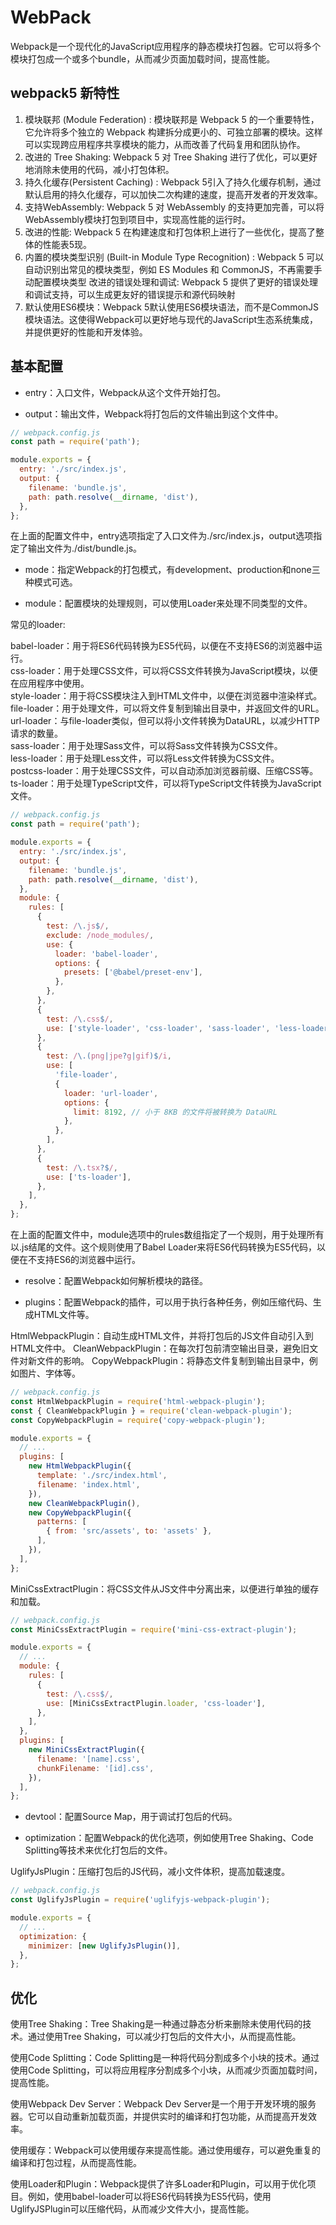 # WebPack

Webpack是一个现代化的JavaScript应用程序的静态模块打包器。它可以将多个模块打包成一个或多个bundle，从而减少页面加载时间，提高性能。

## webpack5 新特性

1. 模块联邦 (Module Federation) : 模块联邦是 Webpack 5 的一个重要特性，它允许将多个独立的 Webpack 构建拆分成更小的、可独立部署的模块。这样可以实现跨应用程序共享模块的能力，从而改善了代码复用和团队协作。
2. 改进的 Tree Shaking: Webpack 5 对 Tree Shaking 进行了优化，可以更好地消除未使用的代码，减小打包体积。
3. 持久化缓存(Persistent Caching) : Webpack 5引入了持久化缓存机制，通过默认启用的持久化缓存，可以加快二次构建的速度，提高开发者的开发效率。
4. 支持WebAssembly: Webpack 5 对 WebAssembly 的支持更加完善，可以将 WebAssembly模块打包到项目中，实现高性能的运行时。
5. 改进的性能: Webpack 5 在构建速度和打包体积上进行了一些优化，提高了整体的性能表5现。
6. 内置的模块类型识别 (Built-in Module Type Recognition) : Webpack 5 可以自动识别出常见的模块类型，例如 ES Modules 和 CommonJS，不再需要手动配置模块类型
改进的错误处理和调试: Webpack 5 提供了更好的错误处理和调试支持，可以生成更友好的错误提示和源代码映射
7. 默认使用ES6模块：Webpack 5默认使用ES6模块语法，而不是CommonJS模块语法。这使得Webpack可以更好地与现代的JavaScript生态系统集成，并提供更好的性能和开发体验。

## 基本配置

- entry：入口文件，Webpack从这个文件开始打包。

- output：输出文件，Webpack将打包后的文件输出到这个文件中。

```javascript
// webpack.config.js
const path = require('path');

module.exports = {
  entry: './src/index.js',
  output: {
    filename: 'bundle.js',
    path: path.resolve(__dirname, 'dist'),
  },
};
```
在上面的配置文件中，entry选项指定了入口文件为./src/index.js，output选项指定了输出文件为./dist/bundle.js。

- mode：指定Webpack的打包模式，有development、production和none三种模式可选。

- module：配置模块的处理规则，可以使用Loader来处理不同类型的文件。

常见的loader:

babel-loader：用于将ES6代码转换为ES5代码，以便在不支持ES6的浏览器中运行。<br>
css-loader：用于处理CSS文件，可以将CSS文件转换为JavaScript模块，以便在应用程序中使用。<br>
style-loader：用于将CSS模块注入到HTML文件中，以便在浏览器中渲染样式。<br>
file-loader：用于处理文件，可以将文件复制到输出目录中，并返回文件的URL。<br>
url-loader：与file-loader类似，但可以将小文件转换为DataURL，以减少HTTP请求的数量。<br>
sass-loader：用于处理Sass文件，可以将Sass文件转换为CSS文件。<br>
less-loader：用于处理Less文件，可以将Less文件转换为CSS文件。<br>
postcss-loader：用于处理CSS文件，可以自动添加浏览器前缀、压缩CSS等。<br>
ts-loader：用于处理TypeScript文件，可以将TypeScript文件转换为JavaScript文件。
```javascript
// webpack.config.js
const path = require('path');

module.exports = {
  entry: './src/index.js',
  output: {
    filename: 'bundle.js',
    path: path.resolve(__dirname, 'dist'),
  },
  module: {
    rules: [
      {
        test: /\.js$/,
        exclude: /node_modules/,
        use: {
          loader: 'babel-loader',
          options: {
            presets: ['@babel/preset-env'],
          },
        },
      },
      {
        test: /\.css$/,
        use: ['style-loader', 'css-loader', 'sass-loader', 'less-loader', 'postcss-loader'],
      },
      {
        test: /\.(png|jpe?g|gif)$/i,
        use: [
          'file-loader',
          {
            loader: 'url-loader',
            options: {
              limit: 8192, // 小于 8KB 的文件将被转换为 DataURL
            },
          },
        ],
      },
      {
        test: /\.tsx?$/,
        use: ['ts-loader'],
      },
    ],
  },
};
```
在上面的配置文件中，module选项中的rules数组指定了一个规则，用于处理所有以.js结尾的文件。这个规则使用了Babel Loader来将ES6代码转换为ES5代码，以便在不支持ES6的浏览器中运行。

- resolve：配置Webpack如何解析模块的路径。

- plugins：配置Webpack的插件，可以用于执行各种任务，例如压缩代码、生成HTML文件等。

HtmlWebpackPlugin：自动生成HTML文件，并将打包后的JS文件自动引入到HTML文件中。
CleanWebpackPlugin：在每次打包前清空输出目录，避免旧文件对新文件的影响。
CopyWebpackPlugin：将静态文件复制到输出目录中，例如图片、字体等。
```javascript
// webpack.config.js
const HtmlWebpackPlugin = require('html-webpack-plugin');
const { CleanWebpackPlugin } = require('clean-webpack-plugin');
const CopyWebpackPlugin = require('copy-webpack-plugin');

module.exports = {
  // ...
  plugins: [
    new HtmlWebpackPlugin({
      template: './src/index.html',
      filename: 'index.html',
    }),
    new CleanWebpackPlugin(),
    new CopyWebpackPlugin({
      patterns: [
        { from: 'src/assets', to: 'assets' },
      ],
    }),
  ],
};

```
MiniCssExtractPlugin：将CSS文件从JS文件中分离出来，以便进行单独的缓存和加载。
```javascript
// webpack.config.js
const MiniCssExtractPlugin = require('mini-css-extract-plugin');

module.exports = {
  // ...
  module: {
    rules: [
      {
        test: /\.css$/,
        use: [MiniCssExtractPlugin.loader, 'css-loader'],
      },
    ],
  },
  plugins: [
    new MiniCssExtractPlugin({
      filename: '[name].css',
      chunkFilename: '[id].css',
    }),
  ],
};
```


- devtool：配置Source Map，用于调试打包后的代码。

- optimization：配置Webpack的优化选项，例如使用Tree Shaking、Code Splitting等技术来优化打包后的文件。


UglifyJsPlugin：压缩打包后的JS代码，减小文件体积，提高加载速度。
```javascript
// webpack.config.js
const UglifyJsPlugin = require('uglifyjs-webpack-plugin');

module.exports = {
  // ...
  optimization: {
    minimizer: [new UglifyJsPlugin()],
  },
};
```


## 优化

使用Tree Shaking：Tree Shaking是一种通过静态分析来删除未使用代码的技术。通过使用Tree Shaking，可以减少打包后的文件大小，从而提高性能。

使用Code Splitting：Code Splitting是一种将代码分割成多个小块的技术。通过使用Code Splitting，可以将应用程序分割成多个小块，从而减少页面加载时间，提高性能。

使用Webpack Dev Server：Webpack Dev Server是一个用于开发环境的服务器。它可以自动重新加载页面，并提供实时的编译和打包功能，从而提高开发效率。

使用缓存：Webpack可以使用缓存来提高性能。通过使用缓存，可以避免重复的编译和打包过程，从而提高性能。

使用Loader和Plugin：Webpack提供了许多Loader和Plugin，可以用于优化项目。例如，使用babel-loader可以将ES6代码转换为ES5代码，使用UglifyJSPlugin可以压缩代码，从而减少文件大小，提高性能。